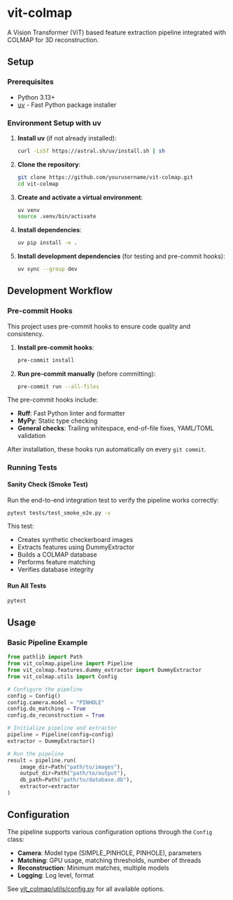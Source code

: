 # vit-colmap

A Vision Transformer (ViT) based feature extraction pipeline integrated with COLMAP for 3D reconstruction.

## Setup

### Prerequisites

- Python 3.13+
- [uv](https://github.com/astral-sh/uv) - Fast Python package installer

### Environment Setup with uv

1. **Install uv** (if not already installed):
   ```bash
   curl -LsSf https://astral.sh/uv/install.sh | sh
   ```

2. **Clone the repository**:
   ```bash
   git clone https://github.com/yourusername/vit-colmap.git
   cd vit-colmap
   ```

3. **Create and activate a virtual environment**:
   ```bash
   uv venv
   source .venv/bin/activate
   ```

4. **Install dependencies**:
   ```bash
   uv pip install -e .
   ```

5. **Install development dependencies** (for testing and pre-commit hooks):
   ```bash
   uv sync --group dev
   ```

## Development Workflow

### Pre-commit Hooks

This project uses pre-commit hooks to ensure code quality and consistency.

1. **Install pre-commit hooks**:
   ```bash
   pre-commit install
   ```

2. **Run pre-commit manually** (before committing):
   ```bash
   pre-commit run --all-files
   ```

The pre-commit hooks include:
- **Ruff**: Fast Python linter and formatter
- **MyPy**: Static type checking
- **General checks**: Trailing whitespace, end-of-file fixes, YAML/TOML validation

After installation, these hooks run automatically on every `git commit`.

### Running Tests

#### Sanity Check (Smoke Test)

Run the end-to-end integration test to verify the pipeline works correctly:

```bash
pytest tests/test_smoke_e2e.py -v
```

This test:
- Creates synthetic checkerboard images
- Extracts features using DummyExtractor
- Builds a COLMAP database
- Performs feature matching
- Verifies database integrity

#### Run All Tests

```bash
pytest
```

## Usage

### Basic Pipeline Example

```python
from pathlib import Path
from vit_colmap.pipeline import Pipeline
from vit_colmap.features.dummy_extractor import DummyExtractor
from vit_colmap.utils import Config

# Configure the pipeline
config = Config()
config.camera.model = "PINHOLE"
config.do_matching = True
config.do_reconstruction = True

# Initialize pipeline and extractor
pipeline = Pipeline(config=config)
extractor = DummyExtractor()

# Run the pipeline
result = pipeline.run(
    image_dir=Path("path/to/images"),
    output_dir=Path("path/to/output"),
    db_path=Path("path/to/database.db"),
    extractor=extractor
)
```

## Configuration

The pipeline supports various configuration options through the `Config` class:

- **Camera**: Model type (SIMPLE_PINHOLE, PINHOLE), parameters
- **Matching**: GPU usage, matching thresholds, number of threads
- **Reconstruction**: Minimum matches, multiple models
- **Logging**: Log level, format

See [vit_colmap/utils/config.py](vit_colmap/utils/config.py) for all available options.
